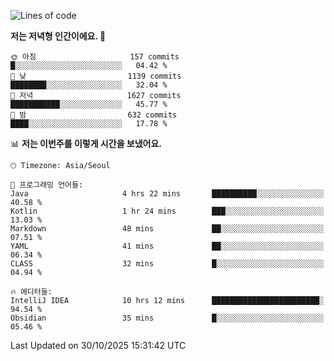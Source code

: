   <!--START_SECTION:waka-->
![Lines of code](https://img.shields.io/badge/%EC%A0%80%EB%8A%94%20%EC%97%AC%ED%83%9C%EA%B9%8C%EC%A7%80%20-2.3%20million%20%EC%A4%84%EC%9D%98%20%EC%BD%94%EB%93%9C%EB%A5%BC%20%EC%9E%91%EC%84%B1%ED%96%88%EC%96%B4%EC%9A%94.-blue)

**저는 저녁형 인간이에요. 🦉** 

```text
🌞 아침                     157 commits         █░░░░░░░░░░░░░░░░░░░░░░░░   04.42 % 
🌆 낮　                     1139 commits        ████████░░░░░░░░░░░░░░░░░   32.04 % 
🌃 저녁                     1627 commits        ███████████░░░░░░░░░░░░░░   45.77 % 
🌙 밤　                     632 commits         ████░░░░░░░░░░░░░░░░░░░░░   17.78 % 
```


📊 **저는 이번주를 이렇게 시간을 보냈어요.** 

```text
🕑︎ Timezone: Asia/Seoul

💬 프로그래밍 언어들: 
Java                     4 hrs 22 mins       ██████████░░░░░░░░░░░░░░░   40.58 % 
Kotlin                   1 hr 24 mins        ███░░░░░░░░░░░░░░░░░░░░░░   13.03 % 
Markdown                 48 mins             ██░░░░░░░░░░░░░░░░░░░░░░░   07.51 % 
YAML                     41 mins             ██░░░░░░░░░░░░░░░░░░░░░░░   06.34 % 
CLASS                    32 mins             █░░░░░░░░░░░░░░░░░░░░░░░░   04.94 % 

🔥 에디터들: 
IntelliJ IDEA            10 hrs 12 mins      ████████████████████████░   94.54 % 
Obsidian                 35 mins             █░░░░░░░░░░░░░░░░░░░░░░░░   05.46 % 
```


 Last Updated on 30/10/2025 15:31:42 UTC
<!--END_SECTION:waka-->

